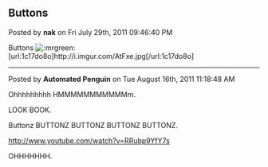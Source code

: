 ## Buttons
Posted by **nak** on Fri July 29th, 2011 09:46:40 PM

Buttons  <!-- s:mrgreen: --><img src="{SMILIES_PATH}/icon_mrgreen.gif" alt=":mrgreen:" title="Mr. Green" /><!-- s:mrgreen: --> 
[url:1c17do8o]http&#58;//i&#46;imgur&#46;com/AtFxe&#46;jpg[/url:1c17do8o]

--------------------------------------------------------------------------------

Posted by **Automated Penguin** on Tue August 16th, 2011 11:18:48 AM

Ohhhhhhhhh HMMMMMMMMMMMm.

LOOK BOOK.

Buttonz BUTTONZ BUTTONZ BUTTONZ BUTTONZ.

<!-- m --><a class="postlink" href="http://www.youtube.com/watch?v=RRubp9YfY7s">http://www.youtube.com/watch?v=RRubp9YfY7s</a><!-- m -->

OHHHHHHH.
